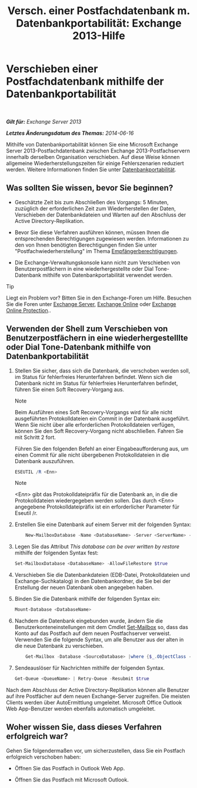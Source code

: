 ﻿---
title: 'Versch. einer Postfachdatenbank m. Datenbankportabilität: Exchange 2013-Hilfe'
TOCTitle: Verschieben einer Postfachdatenbank mithilfe der Datenbankportabilität
ms:assetid: a765ead1-43bc-4786-ae93-1835cacfc8fc
ms:mtpsurl: https://technet.microsoft.com/de-de/library/Dd876926(v=EXCHG.150)
ms:contentKeyID: 51409326
ms.date: 05/22/2018
mtps_version: v=EXCHG.150
ms.translationtype: MT
---

# Verschieben einer Postfachdatenbank mithilfe der Datenbankportabilität

 

_**Gilt für:** Exchange Server 2013_

_**Letztes Änderungsdatum des Themas:** 2014-06-16_

Mithilfe von Datenbankportabilität können Sie eine Microsoft Exchange Server 2013-Postfachdatenbank zwischen Exchange 2013-Postfachservern innerhalb derselben Organisation verschieben. Auf diese Weise können allgemeine Wiederherstellungszeiten für einige Fehlerszenarien reduziert werden. Weitere Informationen finden Sie unter [Datenbankportabilität](database-portability-exchange-2013-help.md).

## Was sollten Sie wissen, bevor Sie beginnen?

  - Geschätzte Zeit bis zum Abschließen des Vorgangs: 5 Minuten, zuzüglich der erforderlichen Zeit zum Wiederherstellen der Daten, Verschieben der Datenbankdateien und Warten auf den Abschluss der Active Directory-Replikation.

  - Bevor Sie diese Verfahren ausführen können, müssen Ihnen die entsprechenden Berechtigungen zugewiesen werden. Informationen zu den von Ihnen benötigten Berechtigungen finden Sie unter "Postfachwiederherstellung" im Thema [Empfängerberechtigungen](recipients-permissions-exchange-2013-help.md).

  - Die Exchange-Verwaltungskonsole kann nicht zum Verschieben von Benutzerpostfächern in eine wiederhergestellte oder Dial Tone-Datenbank mithilfe von Datenbankportabilität verwendet werden.


> [!TIP]
> Liegt ein Problem vor? Bitten Sie in den Exchange-Foren um Hilfe. Besuchen Sie die Foren unter <A href="https://go.microsoft.com/fwlink/p/?linkid=60612">Exchange Server</A>, <A href="https://go.microsoft.com/fwlink/p/?linkid=267542">Exchange Online</A> oder <A href="https://go.microsoft.com/fwlink/p/?linkid=285351">Exchange Online Protection</A>..



## Verwenden der Shell zum Verschieben von Benutzerpostfächern in eine wiederhergestelllte oder Dial Tone-Datenbank mithilfe von Datenbankportabilität

1.  Stellen Sie sicher, dass sich die Datenbank, die verschoben werden soll, im Status für fehlerfreies Herunterfahren befindet. Wenn sich die Datenbank nicht im Status für fehlerfreies Herunterfahren befindet, führen Sie einen Soft Recovery-Vorgang aus.
    

    > [!NOTE]
    > Beim Ausführen eines Soft Recovery-Vorgangs wird für alle nicht ausgeführten Protokolldateien ein Commit in der Datenbank ausgeführt. Wenn Sie nicht über alle erforderlichen Protokolldateien verfügen, können Sie den Soft Recovery-Vorgang nicht abschließen. Fahren Sie mit Schritt&nbsp;2 fort.

    
    Führen Sie den folgenden Befehl an einer Eingabeaufforderung aus, um einen Commit für alle nicht übergebenen Protokolldateien in die Datenbank auszuführen.
    
    ```powershell
    ESEUTIL /R <Enn>
    ```
    

    > [!NOTE]
    > &lt;E<EM>nn</EM>&gt; gibt das Protokolldateipräfix für die Datenbank an, in die die Protokolldateien wiedergegeben werden sollen. Das durch &lt;E<EM>nn</EM>&gt; angegebene Protokolldateipräfix ist ein erforderlicher Parameter für Eseutil /r.



2.  Erstellen Sie eine Datenbank auf einem Server mit der folgenden Syntax:
    
    ```powershell
        New-MailboxDatabase -Name <DatabaseName> -Server <ServerName> -EdbFilePath <DatabaseFileNameandPath> -LogFolderPath <LogFilesPath>
    ```
    
3.  Legen Sie das Attribut *This database can be over written by restore* mithilfe der folgenden Syntax fest:
    
    ```powershell
    Set-MailboxDatabase <DatabaseName> -AllowFileRestore $true
    ```

4.  Verschieben Sie die Datenbankdateien (EDB-Datei, Protokolldateien und Exchange-Suchkatalog) in den Datenbankordner, die Sie bei der Erstellung der neuen Datenbank oben angegeben haben.

5.  Binden Sie die Datenbank mithilfe der folgenden Syntax ein:
    
    ```powershell
    Mount-Database <DatabaseName>
    ```

6.  Nachdem die Datenbank eingebunden wurde, ändern Sie die Benutzerkonteneinstellungen mit dem Cmdlet [Set-Mailbox](https://technet.microsoft.com/de-de/library/bb123981\(v=exchg.150\)) so, dass das Konto auf das Postfach auf dem neuen Postfachserver verweist. Verwenden Sie die folgende Syntax, um alle Benutzer aus der alten in die neue Datenbank zu verschieben.
    ```powershell
        Get-Mailbox -Database <SourceDatabase> |where {$_.ObjectClass -NotMatch '(SystemAttendantMailbox|ExOleDbSystemMailbox)'}| Set-Mailbox -Database <TargetDatabase>
    ```
    
7.  Sendeauslöser für Nachrichten mithilfe der folgenden Syntax.
    
    ```powershell
    Get-Queue <QueueName> | Retry-Queue -Resubmit $true
    ```

Nach dem Abschluss der Active Directory-Replikation können alle Benutzer auf ihre Postfächer auf dem neuen Exchange-Server zugreifen. Die meisten Clients werden über AutoErmittlung umgeleitet. Microsoft Office Outlook Web App-Benutzer werden ebenfalls automatisch umgeleitet.

## Woher wissen Sie, dass dieses Verfahren erfolgreich war?

Gehen Sie folgendermaßen vor, um sicherzustellen, dass Sie ein Postfach erfolgreich verschoben haben:

  - Öffnen Sie das Postfach in Outlook Web App.

  - Öffnen Sie das Postfach mit Microsoft Outlook.

